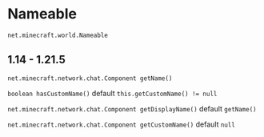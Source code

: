 # Nameable
`net.minecraft.world.Nameable`

## 1.14 - 1.21.5

`net.minecraft.network.chat.Component getName()`

`boolean hasCustomName()` default `this.getCustomName() != null`

`net.minecraft.network.chat.Component getDisplayName()` default `getName()`

`net.minecraft.network.chat.Component getCustomName()` default `null`
